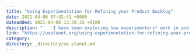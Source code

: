 ```yaml
---
title: "Using Experimentation for Refining your Product Backlog"
date: 2021-04-06 07:42:41 +0000
dateadded: 2021-04-08 13:30:33 +0100
description: "    I have been exploring how experimenters* work in and with product teams. Towards that end, my last post sought to demystify Scrum…  Continue reading on UX Planet »  "
link: "https://uxplanet.org/using-experimentation-for-refining-your-product-backlog-658470e7824a?source=rss----819cc2aaeee0---4"
category:
directory: _directory/ux-planet.md
---
```

